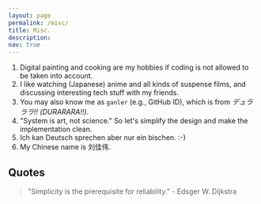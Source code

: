 ```yaml
---
layout: page
permalink: /misc/
title: Misc.
description:
nav: true
---
```


1. Digital painting and cooking are my hobbies if coding is not allowed to be taken into account.
2. I like watching (Japanese) anime and all kinds of suspense films, and discussing interesting tech stuff with my friends.
3. You may also know me as `ganler` (e.g., GitHub ID), which is from *デュラララ!! (DURARARA!!)*.
4. "System is art, not science." So let's simplify the design and make the implementation clean.
5. Ich kan Deutsch sprechen aber nur ein bischen. :-)
6. My Chinese name is 刘佳伟.

## Quotes

> "Simplicity is the prerequisite for reliability." - Edsger W. Dijkstra
